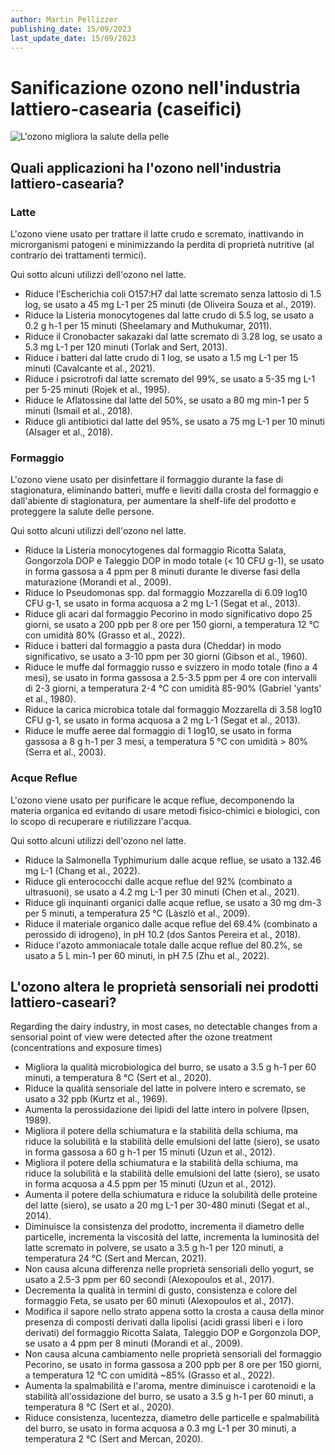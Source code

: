 ```yaml
---
author: Martin Pellizzer
publishing_date: 15/09/2023
last_update_date: 15/09/2023
---
```


# Sanificazione ozono nell'industria lattiero-casearia (caseifici)

![L'ozono migliora la salute della pelle](/assets/images//ozono-sanificazione-caseifici.jpg "L'ozono migliora la salute della pelle")


## Quali applicazioni ha l'ozono nell'industria lattiero-casearia?



### Latte

L'ozono viene usato per trattare il latte crudo e scremato, inattivando in microrganismi patogeni e minimizzando la perdita di proprietà nutritive (al contrario dei trattamenti termici). 

Qui sotto alcuni utilizzi dell'ozono nel latte.

- Riduce l'Escherichia coli O157:H7 dal latte scremato senza lattosio di 1.5 log, se usato a 45 mg L-1 per 25 minuti (de Oliveira Souza et al., 2019). 
- Riduce la Listeria monocytogenes dal latte crudo di 5.5 log, se usato a 0.2 g h-1 per 15 minuti (Sheelamary and Muthukumar, 2011). 
- Riduce il Cronobacter sakazaki dal latte scremato di 3.28 log, se usato a 5.3 mg L-1 per 120 minuti (Torlak and Sert, 2013). 
- Riduce i batteri dal latte crudo di 1 log, se usato a 1.5 mg L-1 per 15 minuti (Cavalcante et al., 2021). 
- Riduce i psicrotrofi dal latte scremato del 99%, se usato a 5-35 mg L-1 per 5-25 minuti (Rojek et al., 1995). 
- Riduce le Aflatossine dal latte del 50%, se usato a 80 mg min-1 per 5 minuti (Ismail et al., 2018). 
- Riduce gli antibiotici dal latte del 95%, se usato a 75 mg L-1 per 10 minuti (Alsager et al., 2018). 


### Formaggio

L'ozono viene usato per disinfettare il formaggio durante la fase di stagionatura, eliminando batteri, muffe e lieviti dalla crosta del formaggio e dall'abiente di stagionatura, per aumentare la shelf-life del prodotto e proteggere la salute delle persone.

Qui sotto alcuni utilizzi dell'ozono nel latte.

- Riduce la Listeria monocytogenes dal formaggio Ricotta Salata, Gongorzola DOP e Taleggio DOP in modo totale (< 10 CFU g-1), se usato in forma gassosa a 4 ppm per 8 minuti durante le diverse fasi della maturazione (Morandi et al., 2009). 
- Riduce lo Pseudomonas spp. dal formaggio Mozzarella di 6.09 log10 CFU g-1, se usato in forma acquosa a 2 mg L-1 (Segat et al., 2013). 
- Riduce gli acari dal formaggio Pecorino in modo significativo dopo 25 giorni, se usato a 200 ppb per 8 ore per 150 giorni, a temperatura 12 °C con umidità 80% (Grasso et al., 2022). 
- Riduce i batteri dal formaggio a pasta dura (Cheddar) in modo significativo, se usato a 3-10 ppm per 30 giorni (Gibson et al., 1960). 
- Riduce le muffe dal formaggio russo e svizzero in modo totale (fino a 4 mesi), se usato in forma gassosa a 2.5-3.5 ppm per 4 ore con intervalli di 2-3 giorni, a temperatura 2-4 °C con umidità 85-90% (Gabriel 'yants' et al., 1980). 
- Riduce la carica microbica totale dal formaggio Mozzarella di 3.58 log10 CFU g-1, se usato in forma acquosa a 2 mg L-1 (Segat et al., 2013). 
- Riduce le muffe aeree dal formaggio di 1 log10, se usato in forma gassosa a 8 g h-1 per 3 mesi, a temperatura 5 °C con umidità > 80% (Serra et al., 2003). 


### Acque Reflue

L'ozono viene usato per purificare le acque reflue, decomponendo la materia organica ed evitando di usare metodi fisico-chimici
e biologici, con lo scopo di recuperare e riutilizzare l'acqua.

Qui sotto alcuni utilizzi dell'ozono nel latte.

- Riduce la Salmonella Typhimurium dalle acque reflue, se usato a 132.46 mg L-1 (Chang et al., 2022). 
- Riduce gli enterococchi dalle acque reflue del 92% (combinato a ultrasuoni), se usato a 4.2 mg L-1 per 30 minuti (Chen et al., 2021). 
- Riduce gli inquinanti organici dalle acque reflue, se usato a 30 mg dm-3 per 5 minuti, a temperatura 25 °C (Làszlò et al., 2009). 
- Riduce il materiale organico dalle acque reflue del 69.4% (combinato a perossido di idrogeno), in pH 10.2 (dos Santos Pereira et al., 2018). 
- Riduce l'azoto ammoniacale totale dalle acque reflue del 80.2%, se usato a 5 L min-1 per 60 minuti, in pH 7.5 (Zhu et al., 2022). 


## L'ozono altera le proprietà sensoriali nei prodotti lattiero-caseari?

Regarding the dairy industry, in most cases, no detectable changes from a sensorial point of view were detected after the ozone treatment (concentrations and exposure times)


- Migliora la qualità microbiologica del burro, se usato a 3.5 g h-1 per 60 minuti, a temperatura 8 °C (Sert et al., 2020). 
- Riduce la qualità sensoriale del latte in polvere intero e scremato, se usato a 32 ppb (Kurtz et al., 1969). 
- Aumenta la perossidazione dei lipidi del latte intero in polvere (Ipsen, 1989). 
- Migliora il potere della schiumatura e la stabilità della schiuma, ma riduce la solubilità e la stabilità delle emulsioni del latte (siero), se usato in forma gassosa a 60 g h-1 per 15 minuti (Uzun et al., 2012). 
- Migliora il potere della schiumatura e la stabilità della schiuma, ma riduce la solubilità e la stabilità delle emulsioni del latte (siero), se usato in forma acquosa a 4.5 ppm per 15 minuti (Uzun et al., 2012). 
- Aumenta il potere della schiumatura e riduce la solubilità delle proteine del latte (siero), se usato a 20 mg L-1 per 30-480 minuti (Segat et al., 2014). 
- Diminuisce la consistenza del prodotto, incrementa il diametro delle particelle, incrementa la viscosità del latte, incrementa la luminosità del latte scremato in polvere, se usato a 3.5 g h-1 per 120 minuti, a temperatura 24 °C (Sert and Mercan, 2021). 
- Non causa alcuna differenza nelle proprietà sensoriali dello yogurt, se usato a 2.5-3 ppm per 60 secondi (Alexopoulos et al., 2017). 
- Decrementa la qualità in termini di gusto, consistenza e colore del formaggio Feta, se usato per 60 minuti (Alexopoulos et al., 2017). 
- Modifica il sapore nello strato appena sotto la crosta a causa della minor presenza di composti derivati dalla lipolisi (acidi grassi liberi e i loro derivati) del formaggio Ricotta Salata, Taleggio DOP e Gorgonzola DOP, se usato a 4 ppm per 8 minuti (Morandi et al., 2009). 
- Non causa alcuna cambiamento nelle proprietà sensoriali del formaggio Pecorino, se usato in forma gassosa a 200 ppb per 8 ore per 150 giorni, a temperatura 12 °C con umidità ~85% (Grasso et al., 2022). 
- Aumenta la spalmabilità e l'aroma, mentre diminuisce i carotenoidi e la stabilità all'ossidazione del burro, se usato a 3.5 g h-1 per 60 minuti, a temperatura 8 °C (Sert et al., 2020). 
- Riduce consistenza, lucentezza, diametro delle particelle e spalmabilità del burro, se usato in forma acquosa a 0.3 mg L-1 per 30 minuti, a temperatura 2 °C (Sert and Mercan, 2020). 